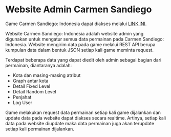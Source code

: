 # Website Admin Carmen Sandiego

Game Carmen Sandiego: Indonesia dapat diakses melalui [LINK INI](https://github.com/titian-pamungkas-a/carmensidgame).

Website Carmen Sandiego: Indonesia adalah website admin yang digunakan untuk mengatur semua data permainan pada Carmen Sandiego: Indonesia. Website mengirim data pada game melalui REST API berupa kumpulan data dalam bentuk JSON setiap kali game meminta request.

Terdapat beberapa data yang dapat diedit oleh admin sebagai bagian dari permainan, diantaranya adalah:
- Kota dan masing-masing atribut
- Graph antar kota
- Detail Fixed Level
- Detail Random Level
- Penjahat
- Log User

Game melakukan request data permainan setiap kali game dijalankan dan update data pada website dapat diakses secara realtime. Artinya, setiap kali data pada website diupdate maka data permainan juga akan terupdate setiap kali permainan dijalankan. 
